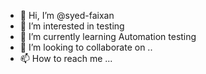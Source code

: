 - 👋 Hi, I’m @syed-faixan
- 👀 I’m interested in testing
- 🌱 I’m currently learning Automation testing
- 💞️ I’m looking to collaborate on ..
- 📫 How to reach me ...

<!---
syed-faixan/syed-faixan is a ✨ special ✨ repository because its `README.md` (this file) appears on your GitHub profile.
You can click the Preview link to take a look at your changes.
--->
